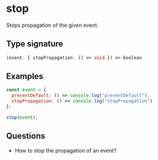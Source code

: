 # stop

Stops propagation of the given event.

## Type signature

<!-- prettier-ignore-start -->
```typescript
(event: { stopPropagation: () => void }) => boolean
```
<!-- prettier-ignore-end -->

## Examples

<!-- prettier-ignore-start -->
```javascript
const event = {
  preventDefault: () => console.log("preventDefault"),
  stopPropagation: () => console.log("stopPropagation")
};

stop(event);
```
<!-- prettier-ignore-end -->

## Questions

- How to stop the propagation of an event?
